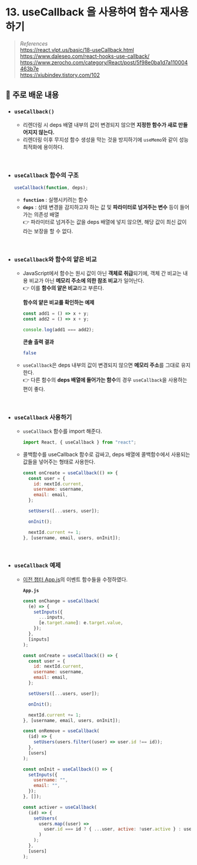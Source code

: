 # 13. useCallback 을 사용하여 함수 재사용하기

> _References_ <br> https://react.vlpt.us/basic/18-useCallback.html <br> https://www.daleseo.com/react-hooks-use-callback/ <br> https://www.zerocho.com/category/React/post/5f98e0ba1d7a110004463b7e <br> https://xiubindev.tistory.com/102

## 📕 주로 배운 내용

- ### `useCallback()`
  - 리렌더링 시 deps 배열 내부의 값이 변경되지 않으면 **지정한 함수가 새로 만들어지지 않는다.**
  - 리렌더링 이후 무지성 함수 생성을 막는 것을 방지하기에 `useMemo`와 같이 성능 최적화에 용이하다.

<br>

- ### `useCallback` 함수의 구조

  ```javascript
  useCallback(function, deps);
  ```

  - **`function`** : 실행시키려는 함수
  - **`deps`** : 상태 변경을 감지하고자 하는 값 및 **파라미터로 넘겨주는 변수** 등이 들어가는 의존성 배열 <br> 👉 파라미터로 넘겨주는 값을 deps 배열에 넣지 않으면, 해당 값이 최신 값이라는 보장을 할 수 없다.

<br>

- ### `useCallback`와 함수의 얕은 비교

  - JavaScript에서 함수는 원시 값이 아닌 **객체로 취급**되기에, 객체 간 비교는 내용 비교가 아닌 **메모리 주소에 의한 참조 비교**가 일어난다. <br> 👉 이를 **함수의 얕은 비교**라고 부른다.

    **함수의 얕은 비교를 확인하는 예제**

    ```javascript
    const add1 = () => x + y;
    const add2 = () => x + y;

    console.log(add1 === add2);
    ```

    **콘솔 출력 결과**

    ```bash
    false
    ```

  - `useCallback`은 deps 내부의 값이 변경되지 않으면 **메모리 주소**를 그대로 유지한다. <br> 👉 다른 함수의 **deps 배열에 들어가는 함수**의 경우 `useCallback`을 사용하는 편이 좋다.

<br>

- ### `useCallback` 사용하기

  - `useCallback` 함수를 import 해준다.

    ```javascript
    import React, { useCallback } from "react";
    ```
    
  - 콜백함수를 useCallback 함수로 감싸고, deps 배열에 콜백함수에서 사용되는 값들을 넣어주는 형태로 사용한다.
    
    ```javascript
    const onCreate = useCallback(() => {
      const user = {
        id: nextId.current,
        username: username,
        email: email,
      };

      setUsers([...users, user]);

      onInit();

      nextId.current += 1;
    }, [username, email, users, onInit]);
    ```

<br>

- ### `useCallback` 예제

  - <a href="https://github.com/uncyclocity/study_react/blob/main/summary/cp12/src/App.js">이전 챕터 App.js</a>의 이벤트 함수들을 수정하였다.

    **`App.js`**

    ```javascript
    const onChange = useCallback(
      (e) => {
        setInputs({
          ...inputs,
          [e.target.name]: e.target.value,
        });
      },
      [inputs]
    );

    const onCreate = useCallback(() => {
      const user = {
        id: nextId.current,
        username: username,
        email: email,
      };

      setUsers([...users, user]);

      onInit();

      nextId.current += 1;
    }, [username, email, users, onInit]);

    const onRemove = useCallback(
      (id) => {
        setUsers(users.filter((user) => user.id !== id));
      },
      [users]
    );

    const onInit = useCallback(() => {
      setInputs({
        username: "",
        email: "",
      });
    }, []);

    const activer = useCallback(
      (id) => {
        setUsers(
          users.map((user) =>
            user.id === id ? { ...user, active: !user.active } : user
          )
        );
      },
      [users]
    );
    ```
